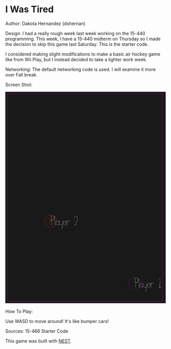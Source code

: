 # I Was Tired

Author: Dakota Hernandez (dshernan)

Design: I had a really rough week last week working on the 15-440 programming. This week, I have a 15-440 midterm on Thursday so I made the decision to skip this game last Saturday. This is the starter code.

I considered making slight modifications to make a basic air hockey game like from Wii Play, but I instead decided to take a lighter work week.

Networking: The default networking code is used. I will examine it more over Fall break.

Screen Shot:

![Screen Shot](Game_Screenshot.png)

How To Play:

Use WASD to move around! It's like bumper cars!

Sources: 15-466 Starter Code

This game was built with [NEST](NEST.md).

